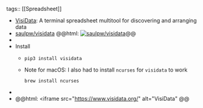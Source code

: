 tags:: [[Spreadsheet]]

- [VisiData](https://www.visidata.org/): A terminal spreadsheet multitool for discovering and arranging data
- [saulpw/visidata](https://github.com/saulpw/visidata)
  @@html: <a href="https://github.com/saulpw/visidata/"><img src="https://github-readme-stats-astronomer.vercel.app/api/pin/?username=saulpw&repo=visidata&theme=tokyonight" alt="saulpw/visidata"/></a>@@
-
- Install
	- ```shell
	  pip3 install visidata
	  ```
	- Note for macOS: I also had to install `ncurses` for `visidata` to work
	  ```shell
	  brew install ncurses
	  ```
-
- @@html: <iframe src="https://www.visidata.org/" alt="VisiData" @@